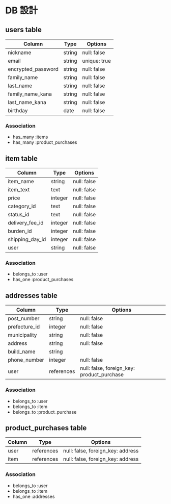 # DB 設計

## users table

| Column             | Type                | Options                 |
|--------------------|---------------------|-------------------------|
| nickname           | string              | null: false             |
| email              | string              | unique: true            |
| encrypted_password | string              | null: false             |
| family_name        | string              | null: false             |
| last_name          | string              | null: false             |
| family_name_kana   | string              | null: false             |
| last_name_kana     | string              | null: false             |
| birthday           | date                | null: false             |

### Association

* has_many :items
* has_many :product_purchases

## item table

| Column                              | Type       | Options           |
|-------------------------------------|------------|-------------------|
| item_name                           | string     | null: false       |
| item_text                           | text       | null: false       |
| price                               | integer    | null: false       |
| category_id                         | text       | null: false       |
| status_id                           | text       | null: false       |
| delivery_fee_id                     | integer    | null: false       |
| burden_id                           | integer    | null: false       |
| shipping_day_id                     | integer    | null: false       |
| user                                | string     | null: false       |


### Association

- belongs_to :user
- has_one :product_purchases

## addresses table

| Column               | Type       | Options           |
|----------------------|------------|-------------------|
| post_number          | string      | null: false       |
| prefecture_id        | integer     | null: false       |
| municipality         | string      | null: false       |
| address              | string      | null: false       |
| build_name           | string      |                   |
| phone_number         | integer     | null: false       |
| user                 | references  | null: false, foreign_key: product_purchase|

### Association

- belongs_to :user
- belongs_to :item
- belongs_to :product_purchase

## product_purchases table

| Column               | Type       | Options           |
|----------------------|------------|-------------------|
| user                 | references  | null: false, foreign_key: address|
| item                 | references  | null: false, foreign_key: address|

### Association

- belongs_to :user
- belongs_to :item
- has_one :addresses